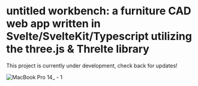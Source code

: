 # untitled workbench: a furniture CAD web app written in Svelte/SvelteKit/Typescript utilizing the three.js & Threlte library

This project is currently under development, check back for updates!

![MacBook Pro 14_ - 1](https://github.com/user-attachments/assets/f3e13633-af61-4143-aabe-a8b0e6e03924)


